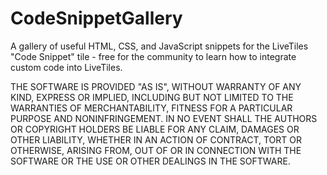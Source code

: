 # CodeSnippetGallery
A gallery of useful HTML, CSS, and JavaScript snippets for the LiveTiles "Code Snippet" tile - free for the community to learn how to integrate custom code into LiveTiles.

THE SOFTWARE IS PROVIDED "AS IS", WITHOUT WARRANTY OF ANY KIND, EXPRESS OR IMPLIED, INCLUDING BUT NOT LIMITED TO THE WARRANTIES OF MERCHANTABILITY, FITNESS FOR A PARTICULAR PURPOSE AND NONINFRINGEMENT. IN NO EVENT SHALL THE AUTHORS OR COPYRIGHT HOLDERS BE LIABLE FOR ANY CLAIM, DAMAGES OR OTHER LIABILITY, WHETHER IN AN ACTION OF CONTRACT, TORT OR OTHERWISE, ARISING FROM, OUT OF OR IN CONNECTION WITH THE SOFTWARE OR THE USE OR OTHER DEALINGS IN THE SOFTWARE.
